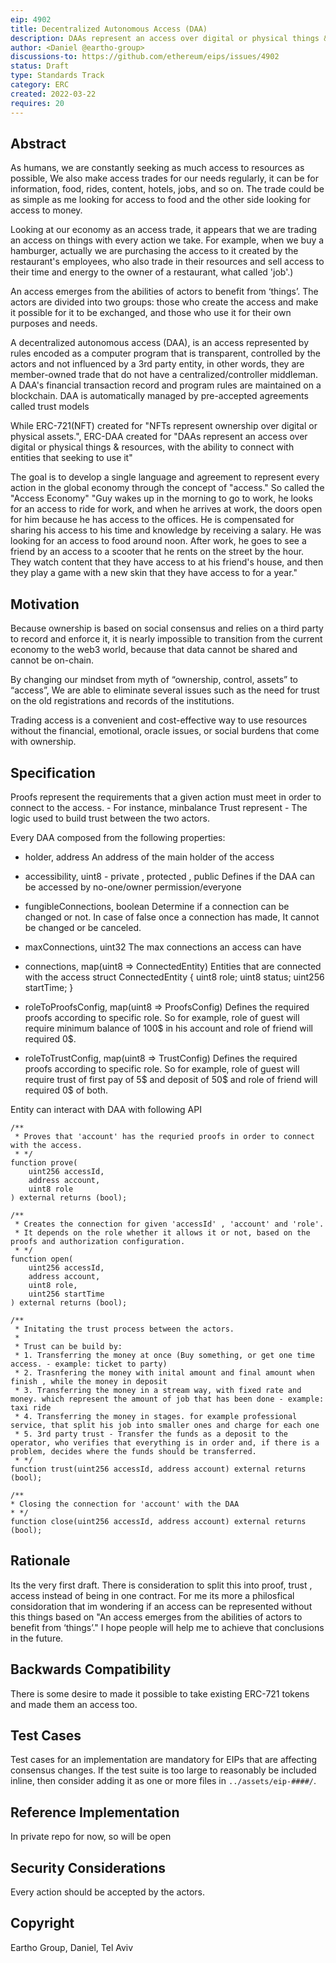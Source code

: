 ```yaml
---
eip: 4902
title: Decentralized Autonomous Access (DAA)
description: DAAs represent an access over digital or physical things & resources, with the ability to connect with entities that seeking to use it
author: <Daniel @eartho-group>
discussions-to: https://github.com/ethereum/eips/issues/4902
status: Draft
type: Standards Track
category: ERC
created: 2022-03-22
requires: 20
---
```


## Abstract
As humans, we are constantly seeking as much access to resources as possible, We also make access trades for our needs regularly, it can be for information, food, rides, content, hotels, jobs, and so on. The trade could be as simple as me looking for access to food and the other side looking for access to money.

Looking at our economy as an access trade, it appears that we are trading an access on things with every action we take.
For example, when we buy a hamburger, actually we are purchasing the access to it created by the restaurant's employees, who also trade in their resources and sell access to their time and energy to the owner of a restaurant, what called 'job'.)

An access emerges from the abilities of actors to benefit from ‘things’. 
The actors are divided into two groups: those who create the access and make it possible for it to be exchanged, and those who use it for their own purposes and needs.

A decentralized autonomous access (DAA), is an access represented by rules encoded as a computer program that is transparent, controlled by the actors and not influenced by a 3rd party entity, in other words, they are member-owned trade that do not have a centralized/controller middleman.
A DAA's financial transaction record and program rules are maintained on a blockchain.
DAA is automatically managed by pre-accepted agreements called trust models

While ERC-721(NFT) created for "NFTs represent ownership over digital or physical assets.",
ERC-DAA created for "DAAs represent an access over digital or physical things & resources, with the ability to connect with entities that seeking to use it"

The goal is to develop a single language and agreement to represent every action in the global economy through the concept of "access."
So called the "Access Economy"
"Guy wakes up in the morning to go to work, he looks for an access to ride for work, and when he arrives at work, the doors open for him because he has access to the offices. He is compensated for sharing his access to his time and knowledge by receiving a salary. He was looking for an access to food around noon. After work, he goes to see a friend by an access to a scooter that he rents on the street by the hour. They watch content that they have access to at his friend's house, and then they play a game with a new skin that they have access to for a year."

## Motivation
Because ownership is based on social consensus and relies on a third party to record and enforce it, it is nearly impossible to transition from the current economy to the web3 world, because that data cannot be shared and cannot be on-chain.

By changing our mindset from myth of “ownership, control, assets” to “access”, We are able to eliminate several issues such as the need for trust on the old registrations and records of the institutions.

Trading access is a convenient and cost-effective way to use resources without the financial, emotional, oracle issues, or social burdens that come with ownership.

## Specification

Proofs represent the requirements that a given action must meet in order to connect to the access. - For instance, minbalance
Trust represent - The logic used to build trust between the two actors.

Every DAA composed from the following properties:
- holder, address
An address of the main holder of the access

- accessibility, uint8 - private , protected , public
Defines if the DAA can be accessed by no-one/owner permission/everyone

- fungibleConnections, boolean
Determine if a connection can be changed or not. In case of false once a connection has made,
It cannot be changed or be canceled.  

- maxConnections, uint32
The max connections an access can have 

- connections, map(uint8 => ConnectedEntity)
Entities that are connected with the access
struct ConnectedEntity { uint8 role; uint8 status; uint256 startTime; }

- roleToProofsConfig, map(uint8 => ProofsConfig)
Defines the required proofs according to specific role.
So for example, role of guest will require minimum balance of 100$ in his account and role of friend will required 0$.

- roleToTrustConfig, map(uint8 => TrustConfig)
Defines the required proofs according to specific role.
So for example, role of guest will require trust of first pay of 5$ and deposit of 50$ and role of friend will required 0$ of both.


Entity can interact with DAA with following API

    /**
     * Proves that 'account' has the requried proofs in order to connect with the access.
     * */
    function prove(
        uint256 accessId,
        address account,
        uint8 role
    ) external returns (bool);

    /**
     * Creates the connection for given 'accessId' , 'account' and 'role'.
     * It depends on the role whether it allows it or not, based on the proofs and authorization configuration.
     * */
    function open(
        uint256 accessId,
        address account,
        uint8 role,
        uint256 startTime
    ) external returns (bool);

    /**
     * Initating the trust process between the actors.
     *
     * Trust can be build by:
     * 1. Transferring the money at once (Buy something, or get one time access. - example: ticket to party)
     * 2. Trasnfering the money with inital amount and final amount when finish , while the money in deposit
     * 3. Transferring the money in a stream way, with fixed rate and money. which represent the amount of job that has been done - example: taxi ride
     * 4. Transferring the money in stages. for example professional service, that split his job into smaller ones and charge for each one
     * 5. 3rd party trust - Transfer the funds as a deposit to the operator, who verifies that everything is in order and, if there is a problem, decides where the funds should be transferred.
     * */
    function trust(uint256 accessId, address account) external returns (bool);

    /**
    * Closing the connection for 'account' with the DAA
    * */
    function close(uint256 accessId, address account) external returns (bool);

## Rationale
Its the very first draft.
There is consideration to split this into proof, trust , access instead of being in one contract.
For me its more a philosfical considoration that im wondering if an access can be represented without this things based on "An access emerges from the abilities of actors to benefit from ‘things’."
I hope people will help me to achieve that conclusions in the future. 

## Backwards Compatibility
There is some desire to made it possible to take existing ERC-721 tokens and made them an access too.

## Test Cases
Test cases for an implementation are mandatory for EIPs that are affecting consensus changes.  If the test suite is too large to reasonably be included inline, then consider adding it as one or more files in `../assets/eip-####/`.

## Reference Implementation
In private repo for now, so will be open

## Security Considerations
Every action should be accepted by the actors.

## Copyright
Eartho Group, Daniel, Tel Aviv
